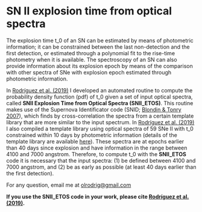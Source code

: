 # SN II explosion time from optical spectra

The explosion time t_0 of an SN can be estimated by means of photometric information; it can be constrained between the last non-detection and the first detection, or estimated through a polynomial fit to the rise-time photometry when it is available. The spectroscopy of an SN can also provide information about its explosion epoch by means of the comparison with other spectra of SNe with explosion epoch estimated through photometric information.

In [Rodríguez et al. (2019)](https://ui.adsabs.harvard.edu/abs/2019MNRAS.483.5459R/abstract) I developed an automated routine to compute the probability density function (pdf) of t_0 given a set of input optical spectra, called **SNII Explosion Time from Optical Spectra (SNII_ETOS)**. This routine makes use of the Supernova Identificator code (SNID; [Blondin & Tonry 2007](https://ui.adsabs.harvard.edu/abs/2007ApJ...666.1024B/abstract)), which finds by cross-correlation the spectra from a certain template library that are more similar to the input spectrum. In [Rodríguez et al. (2019)](https://ui.adsabs.harvard.edu/abs/2019MNRAS.483.5459R/abstract) I also compiled a template library using optical spectra of 59 SNe II with t_0 constrained within 10 days by photometric information (details of the template library are available [here](https://github.com/olrodrig/SNII_ETOS/tree/master/docs/R19_tableF6.pdf)). These spectra are at epochs earlier than 40 days since explosion and have information in the range between 4100 and 7000 angstrom. Therefore, to compute t_0 with the **SNII_ETOS** code it is necessary that the input spectra: (1) be defined between 4100 and 7000 angstrom, and (2) be as early as possible (at least 40 days earlier than the first detection).

For any question, email me at olrodrig@gmail.com

**If you use the SNII_ETOS code in your work, please cite [Rodríguez et al. (2019)](https://ui.adsabs.harvard.edu/abs/2019MNRAS.483.5459R/abstract).**
